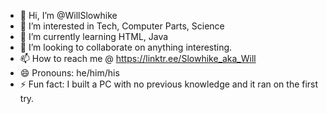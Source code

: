 - 👋 Hi, I’m @WillSlowhike
- 👀 I’m interested in Tech, Computer Parts, Science
- 🌱 I’m currently learning HTML, Java
- 💞️ I’m looking to collaborate on anything interesting.
- 📫 How to reach me @ https://linktr.ee/Slowhike_aka_Will
- 😄 Pronouns: he/him/his
- ⚡ Fun fact: I built a PC with no previous knowledge and it ran on the first try. 

<!---
WillSlowhike/WillSlowhike is a ✨ special ✨ repository because its `README.md` (this file) appears on your GitHub profile.
You can click the Preview link to take a look at your changes.
--->
